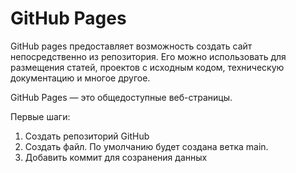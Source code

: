 # GitHub Pages

GitHub pages предоставляет возможность создать сайт непосредственно из репозитория. Его можно использовать для размещения статей, проектов с  исходным кодом, техническую документацию и многое другое.

GitHub Pages — это общедоступные веб-страницы.



Первые шаги:

1. Создать репозиторий GitHub
2. Создать файл. По умолчанию будет создана ветка main.
3. Добавить коммит для созранения данных
